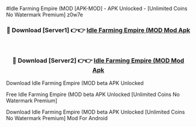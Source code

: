 #Idle Farming Empire (MOD [APK-MOD] - APK Unlocked - [Unlimited Coins No Watermark Premium] z0w7e



<div align="center">

<h3>🔴 Download [Server1] 👉👉 <a href="https://momento.my/?title=Idle_Farming_Empire_(MOD">Idle Farming Empire (MOD Mod Apk</a></h3><br>

<h3>🔴 Download [Server2] 👉👉 <a href="https://momento.my/?title=Idle_Farming_Empire_(MOD">Idle Farming Empire (MOD Mod Apk</a></h3>
</div>



Download Idle Farming Empire (MOD beta APK Unlocked

Free Idle Farming Empire (MOD beta APK Unlocked [Unlimited Coins No Watermark Premium]

Download Idle Farming Empire (MOD beta APK Unlocked [Unlimited Coins No Watermark Premium] Mod For Android
